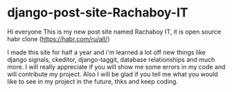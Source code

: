# django-post-site-Rachaboy-IT
Hi everyone
This is my new post site named Rachaboy IT, it is open source habr clonе (https://habr.com/ru/all/)

I made this site for half a year and i'm learned a lot off new things like django signals, ckeditor, django-taggit, database relationships and much more.
I will really appreciate if you will show me some errors in my code and will contribute my project.
Also I will be glad if you tell me what you would like to see in my project in the future, thks and keep coding.
